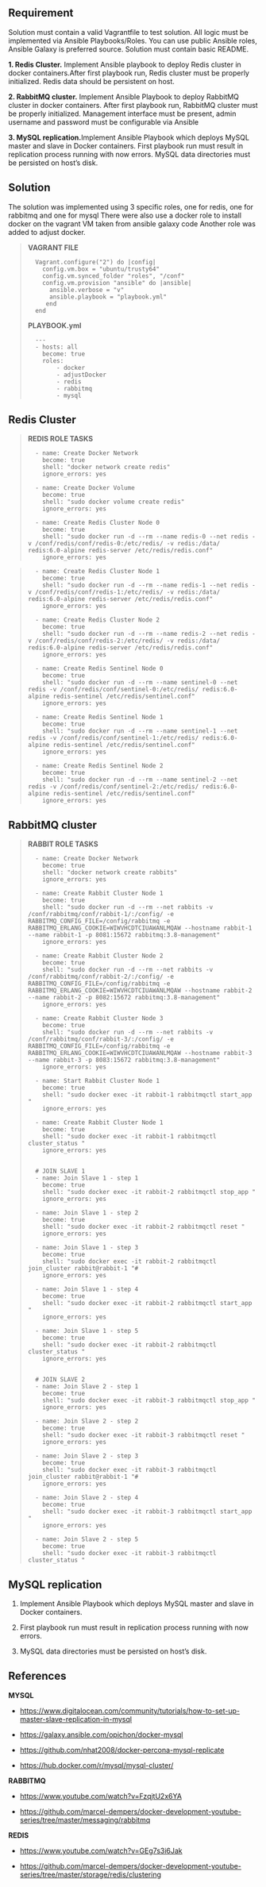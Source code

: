 
## Requirement 
Solution must contain a valid Vagrantfile to test solution. All logic must be implemented via Ansible Playbooks/Roles. You can use public Ansible roles, Ansible Galaxy is preferred source. Solution must contain basic README.

<b>1. Redis Cluster.</b> Implement Ansible playbook to deploy Redis cluster in docker containers.After first playbook run, Redis cluster must be properly initialized. Redis data should be persistent on host.

<b>2. RabbitMQ cluster.</b> Implement Ansible Playbook to deploy RabbitMQ cluster in docker containers. After first playbook run, RabbitMQ cluster must be properly initialized. Management interface must be present, admin username and password must be configurable via Ansible 

<b>3. MySQL replication.</b>Implement Ansible Playbook which deploys MySQL master and slave in Docker containers. First playbook run must result in replication process running with now errors. MySQL data directories must be persisted on host’s disk.

 
## Solution
The solution was implemented using 3 specific roles, one for redis, one for rabbitmq and one for mysql
There were also use a docker role to install docker on the vagrant VM taken from ansible galaxy code 
Another role was added to adjust docker.
 

> <b>VAGRANT FILE</b>
> 
>       Vagrant.configure("2") do |config|
>         config.vm.box = "ubuntu/trusty64"
>         config.vm.synced_folder "roles", "/conf"
>         config.vm.provision "ansible" do |ansible|
>           ansible.verbose = "v"
>           ansible.playbook = "playbook.yml"
>          end
>       end
>
>
> <b>PLAYBOOK.yml</b>
>
>
>       ---
>       - hosts: all
>         become: true
>         roles: 
>             - docker
>             - adjustDocker
>             - redis
>             - rabbitmq
>             - mysql


## Redis Cluster


> <b>REDIS ROLE TASKS</b>
> 
>       - name: Create Docker Network
>         become: true
>         shell: "docker network create redis"
>         ignore_errors: yes
>       
>       - name: Create Docker Volume
>         become: true
>         shell: "sudo docker volume create redis"
>         ignore_errors: yes
>       
>       - name: Create Redis Cluster Node 0 
>         become: true
>         shell: "sudo docker run -d --rm --name redis-0 --net redis -v /conf/redis/conf/redis-0:/etc/redis/ -v redis:/data/ redis:6.0-alpine redis-server /etc/redis/redis.conf"
>         ignore_errors: yes

>       - name: Create Redis Cluster Node 1 
>         become: true
>         shell: "sudo docker run -d --rm --name redis-1 --net redis -v /conf/redis/conf/redis-1:/etc/redis/ -v redis:/data/ redis:6.0-alpine redis-server /etc/redis/redis.conf"
>         ignore_errors: yes
>       
>       - name: Create Redis Cluster Node 2 
>         become: true
>         shell: "sudo docker run -d --rm --name redis-2 --net redis -v /conf/redis/conf/redis-2:/etc/redis/ -v redis:/data/ redis:6.0-alpine redis-server /etc/redis/redis.conf"
>         ignore_errors: yes
>       
>       - name: Create Redis Sentinel Node 0 
>         become: true
>         shell: "sudo docker run -d --rm --name sentinel-0 --net redis -v /conf/redis/conf/sentinel-0:/etc/redis/ redis:6.0-alpine redis-sentinel /etc/redis/sentinel.conf"
>         ignore_errors: yes
>       
>       - name: Create Redis Sentinel Node 1 
>         become: true
>         shell: "sudo docker run -d --rm --name sentinel-1 --net redis -v /conf/redis/conf/sentinel-1:/etc/redis/ redis:6.0-alpine redis-sentinel /etc/redis/sentinel.conf"
>         ignore_errors: yes
>       
>       - name: Create Redis Sentinel Node 2 
>         become: true
>         shell: "sudo docker run -d --rm --name sentinel-2 --net redis -v /conf/redis/conf/sentinel-2:/etc/redis/ redis:6.0-alpine redis-sentinel /etc/redis/sentinel.conf"
>         ignore_errors: yes
>       

## RabbitMQ cluster



> 
> <b>RABBIT ROLE TASKS</b>
>
>       - name: Create Docker Network
>         become: true
>         shell: "docker network create rabbits" 
>         ignore_errors: yes
>       
>       - name: Create Rabbit Cluster Node 1 
>         become: true
>         shell: "sudo docker run -d --rm --net rabbits -v /conf/rabbitmq/conf/rabbit-1/:/config/ -e RABBITMQ_CONFIG_FILE=/config/rabbitmq -e RABBITMQ_ERLANG_COOKIE=WIWVHCDTCIUAWANLMQAW --hostname rabbit-1 --name rabbit-1 -p 8081:15672 rabbitmq:3.8-management"
>         ignore_errors: yes
>       
>       - name: Create Rabbit Cluster Node 2 
>         become: true
>         shell: "sudo docker run -d --rm --net rabbits -v /conf/rabbitmq/conf/rabbit-2/:/config/ -e RABBITMQ_CONFIG_FILE=/config/rabbitmq -e RABBITMQ_ERLANG_COOKIE=WIWVHCDTCIUAWANLMQAW --hostname rabbit-2 --name rabbit-2 -p 8082:15672 rabbitmq:3.8-management"
>         ignore_errors: yes
>       
>       - name: Create Rabbit Cluster Node 3 
>         become: true
>         shell: "sudo docker run -d --rm --net rabbits -v /conf/rabbitmq/conf/rabbit-3/:/config/ -e RABBITMQ_CONFIG_FILE=/config/rabbitmq -e RABBITMQ_ERLANG_COOKIE=WIWVHCDTCIUAWANLMQAW --hostname rabbit-3 --name rabbit-3 -p 8083:15672 rabbitmq:3.8-management"
>         ignore_errors: yes
>       
>       - name: Start Rabbit Cluster Node 1 
>         become: true
>         shell: "sudo docker exec -it rabbit-1 rabbitmqctl start_app "
>         ignore_errors: yes
>       
>       - name: Create Rabbit Cluster Node 1 
>         become: true
>         shell: "sudo docker exec -it rabbit-1 rabbitmqctl cluster_status "
>         ignore_errors: yes
>       
>       
>       # JOIN SLAVE 1
>       - name: Join Slave 1 - step 1
>         become: true
>         shell: "sudo docker exec -it rabbit-2 rabbitmqctl stop_app "
>         ignore_errors: yes
>       
>       - name: Join Slave 1 - step 2
>         become: true
>         shell: "sudo docker exec -it rabbit-2 rabbitmqctl reset "
>         ignore_errors: yes
>       
>       - name: Join Slave 1 - step 3
>         become: true
>         shell: "sudo docker exec -it rabbit-2 rabbitmqctl join_cluster rabbit@rabbit-1 "#
>         ignore_errors: yes
>       
>       - name: Join Slave 1 - step 4
>         become: true
>         shell: "sudo docker exec -it rabbit-2 rabbitmqctl start_app "
>         ignore_errors: yes
>       
>       - name: Join Slave 1 - step 5
>         become: true
>         shell: "sudo docker exec -it rabbit-2 rabbitmqctl cluster_status "
>         ignore_errors: yes
>       
>      
>       # JOIN SLAVE 2
>       - name: Join Slave 2 - step 1
>         become: true
>         shell: "sudo docker exec -it rabbit-3 rabbitmqctl stop_app "
>         ignore_errors: yes
>       
>       - name: Join Slave 2 - step 2
>         become: true
>         shell: "sudo docker exec -it rabbit-3 rabbitmqctl reset "
>         ignore_errors: yes
>       
>       - name: Join Slave 2 - step 3
>         become: true
>         shell: "sudo docker exec -it rabbit-3 rabbitmqctl join_cluster rabbit@rabbit-1 "#
>         ignore_errors: yes
>       
>       - name: Join Slave 2 - step 4
>         become: true
>         shell: "sudo docker exec -it rabbit-3 rabbitmqctl start_app "
>         ignore_errors: yes
>       
>       - name: Join Slave 2 - step 5
>         become: true
>         shell: "sudo docker exec -it rabbit-3 rabbitmqctl cluster_status "




## MySQL replication
1. Implement Ansible Playbook which deploys MySQL master and slave in Docker containers.
       
2. First playbook run must result in replication process running with now errors. 
       
3. MySQL data directories must be persisted on host’s disk.



## References


 <b>MYSQL</b>
 
 - https://www.digitalocean.com/community/tutorials/how-to-set-up-master-slave-replication-in-mysql
 
 - https://galaxy.ansible.com/opichon/docker-mysql

 - https://github.com/nhat2008/docker-percona-mysql-replicate
 
 - https://hub.docker.com/r/mysql/mysql-cluster/
 
 


 <b>RABBITMQ</b>

 - https://www.youtube.com/watch?v=FzqjtU2x6YA

 - https://github.com/marcel-dempers/docker-development-youtube-series/tree/master/messaging/rabbitmq
 
 
 


 <b>REDIS</b>
 
 - https://www.youtube.com/watch?v=GEg7s3i6Jak
 
 - https://github.com/marcel-dempers/docker-development-youtube-series/tree/master/storage/redis/clustering
 
 
 
